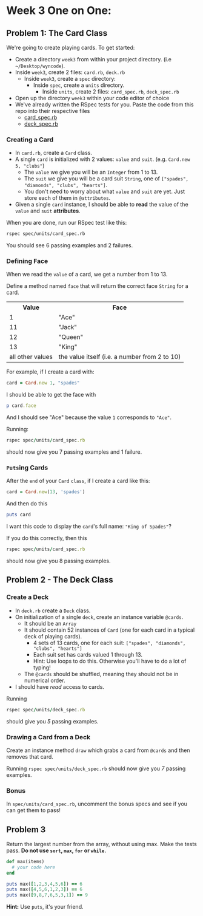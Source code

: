 # Week 3 One on One:

## Problem 1: The Card Class
We're going to create playing cards. To get started:
- Create a directory `week3` from within your project directory. (i.e `~/Desktop/wyncode`).
- Inside `week3`, create 2 files: `card.rb`, `deck.rb`
  - Inside `week3`, create a `spec` directory:
    - Inside `spec`, create a `units` directory.
      - Inside `units`, create 2 files: `card_spec.rb`, `deck_spec.rb`
- Open up the directory `week3` within your code editor of choice
- We've already written the RSpec tests for you. Paste the code from this repo into their respective files
  - [card_spec.rb](./spec/units/card_spec.rb)
  - [deck_spec.rb](./spec/units/deck_spec.rb)

### Creating a Card
* In `card.rb`, create a `Card` class. 
* A single `card` is initialized with 2 values: `value` and `suit`. (e.g. `Card.new 5, "clubs"`)
  * The `value` we give you will be an `Integer` from 1 to 13.
  * The `suit` we give you will be a card suit `String`, one of `["spades", "diamonds", "clubs", "hearts"]`.
  * You don't need to worry about what `value` and `suit` are yet. Just store each of them in `@attributes`.
* Given a single `card` instance, I should be able to **read** the value of the `value` and `suit` **attributes**.

When you are done, run our RSpec test like this:
```sh
rspec spec/units/card_spec.rb
```
You should see 6 passing examples and 2 failures.

### Defining Face
When we read the `value` of a card, we get a number from 1 to 13.

Define a method named `face` that will return the correct face `String` for a card.
<table>
  <tr><th>Value<th>Face</th></tr>
  <tr><td>1<td>"Ace"</td></tr>
  <tr><td>11<td>"Jack"</td></tr>
  <tr><td>12<td>"Queen"</td></tr>
  <tr><td>13<td>"King"</td></tr>
  <tr><td>all other values<td>the value itself (i.e. a number from 2 to 10)</td></tr>
</table>

For example, if I create a card with:

```rb
card = Card.new 1, "spades"
```

I should be able to get the face with
```rb
p card.face
```

And I should see "Ace" because the value `1` corresponds to `"Ace"`.

Running: 
```rb
rspec spec/units/card_spec.rb
```
should now give you 7 passing examples and 1 failure.

### `Puts`ing Cards
After the `end` of your `Card` `class`, if I create a card like this:
```rb
card = Card.new(13, 'spades')
```
And then do this
```rb
puts card
```
I want this code to display the `card`'s full name: `"King of Spades"`?

If you do this correctly, then this 
```rb
rspec spec/units/card_spec.rb
```
should now give you 8 passing examples.

## Problem 2 - The Deck Class

### Create a Deck
* In `deck.rb` create a `Deck` class. 
* On initialization of a single `deck`, create an instance variable `@cards`.
  * It should be an `Array`
  * It should contain 52 instances of `Card` (one for each card in a typical deck of playing cards).
    * 4 sets of 13 cards, one for each suit: `["spades", "diamonds", "clubs", "hearts"]`
    * Each suit set has cards valued 1 through 13.
    * Hint: Use loops to do this. Otherwise you'll have to do a lot of typing!
  * The `@cards` should be shuffled, meaning they should not be in numerical order. 
* I should have _read_ access to cards. 

Running 
```rb
rspec spec/units/deck_spec.rb
```
should give you *5* passing examples.

### Drawing a Card from a Deck
Create an instance method `draw` which grabs a card from `@cards` and then removes that card.

Running `rspec spec/units/deck_spec.rb` should now give you *7* passing examples.

### Bonus

In `spec/units/card_spec.rb`, uncomment the bonus specs and see if you can get them to pass!

## Problem 3

Return the largest number from the array, without using max. Make the tests pass. __Do not use `sort`, `max`, `for` or `while`.__

```ruby
def max(items)
  # your code here
end

puts max([1,2,3,4,5,6]) == 6
puts max([4,5,6,1,2,3]) == 6
puts max([9,8,7,6,5,3,1]) == 9
```

__Hint:__ Use `puts`, it's your friend.
